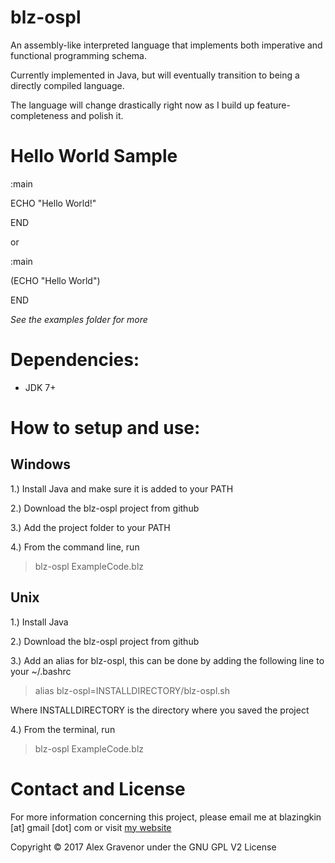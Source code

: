﻿blz-ospl
===
An assembly-like interpreted language that implements both imperative and functional programming schema.

Currently implemented in Java, but will eventually transition to being a directly compiled language.

The language will change drastically right now as I build up feature-completeness and polish it.

Hello World Sample
===

:main

ECHO "Hello World!"

END

or

:main

(ECHO "Hello World")

END

*See the examples folder for more*


Dependencies:
===
* JDK 7+


How to setup and use:
===
## Windows

1.) Install Java and make sure it is added to your PATH

2.) Download the blz-ospl project from github

3.) Add the project folder to your PATH

4.) From the command line, run

> blz-ospl ExampleCode.blz

## Unix

1.) Install Java

2.) Download the blz-ospl project from github

3.) Add an alias for blz-ospl, this can be done by adding the following line to your ~/.bashrc

> alias blz-ospl=INSTALLDIRECTORY/blz-ospl.sh

Where INSTALLDIRECTORY is the directory where you saved the project

4.) From the terminal, run

> blz-ospl ExampleCode.blz

Contact and License
===
For more information concerning this project, please email me at blazingkin [at] gmail [dot] com or visit [my website](http://www.blazingk.in/)

Copyright © 2017 Alex Gravenor under the GNU GPL V2 License
